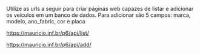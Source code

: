 Utilize as urls a seguir para criar páginas web capazes de listar e adicionar os veículos em um banco de dados.
Para adicionar são 5 campos: marca, modelo, ano_fabric, cor e placa

https://mauricio.inf.br/p6/api/list/


https://mauricio.inf.br/p6/api/add/